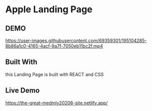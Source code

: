 # Apple Landing Page 

## DEMO






https://user-images.githubusercontent.com/69359301/195104285-8b86a1c0-4165-4acf-9a7f-7050eb11bc2f.mp4




## Built With

this Landing Page is built with REACT and CSS


## Live Demo 

https://the-great-medmly20208-site.netlify.app/
